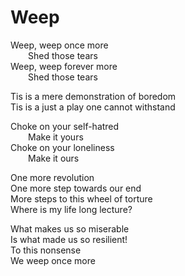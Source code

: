 # Weep

Weep, weep once more\
&ensp;&ensp;&ensp;&ensp;Shed those tears\
Weep, weep forever more\
&ensp;&ensp;&ensp;&ensp;Shed those tears

Tis is a mere demonstration of boredom\
Tis is a just a play one cannot withstand

Choke on your self-hatred\
&ensp;&ensp;&ensp;&ensp;Make it yours\
Choke on your loneliness\
&ensp;&ensp;&ensp;&ensp;Make it ours

One more revolution\
One more step towards our end\
More steps to this wheel of torture\
Where is my life long lecture?

What makes us so miserable\
Is what made us so resilient!\
To this nonsense\
We weep once more
